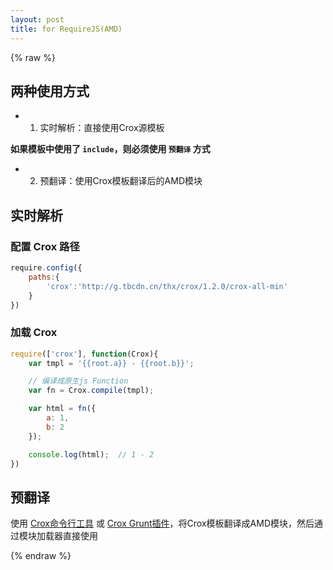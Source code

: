 ```yaml
---
layout: post
title: for RequireJS(AMD)
---
```


{% raw %}

## 两种使用方式

- 1. 实时解析：直接使用Crox源模板

**如果模板中使用了 `include`，则必须使用 `预翻译` 方式**

- 2. 预翻译：使用Crox模板翻译后的AMD模块

## 实时解析

### 配置 Crox 路径

```js
require.config({
    paths:{
        'crox':'http://g.tbcdn.cn/thx/crox/1.2.0/crox-all-min'
    }
})
```

### 加载 Crox

```js
require(['crox'], function(Crox){
    var tmpl = '{{root.a}} - {{root.b}}';

    // 编译成原生js Function
    var fn = Crox.compile(tmpl);

    var html = fn({
        a: 1,
        b: 2
    });

    console.log(html);  // 1 - 2
})
```

## 预翻译

使用 [Crox命令行工具](http://thx.github.io/crox/apis/nodejs-api/) 或 [Crox Grunt插件](http://thx.github.io/crox/tutorials/for-grunt/)，将Crox模板翻译成AMD模块，然后通过模块加载器直接使用

{% endraw %}
